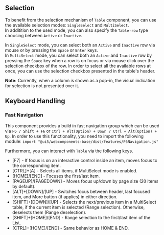 ## Selection

To benefit from the selection mechanism of `Table` component, you can use the available selection modes: `SingleSelect` and `MultiSelect`.  
In additition to the used mode, you can also specify the `Table-row` type choosing between `Active` or `Inactive`.

In `SingleSelect` mode, you can select both an `Active` and `Inactive` row via mouse or by pressing the `Space` or `Enter` keys.  
In `MultiSelect` mode, you can select both an `Active` and `Inactive` row by pressing the `Space` key when a row is on focus or via mouse click over the selection checkbox of the row. In order to select all the available rows at once, you can use the selection checkbox presented in the table's header.

**Note:** Currently, when a column is shown as a pop-in, the visual indication for selection is not presented over it.

## Keyboard Handling

### Fast Navigation

This component provides a build in fast navigation group which can be used via `F6 / Shift + F6` or `Ctrl + Alt(Option) + Down / Ctrl + Alt(Option) + Up`. In order to use this functionality, you need to import the following module: `import "@ui5/webcomponents-base/dist/features/F6Navigation.js"`

Furthermore, you can interact with `Table` via the following keys.

- \[F7\] - If focus is on an interactive control inside an item, moves focus to the corresponding item.
- \[CTRL\]+\[A\] - Selects all items, if MultiSelect mode is enabled.
- \[HOME\]/\[END\] - Focuses the first/last item.
- \[PAGEUP\]/\[PAGEDOWN\] - Moves focus up/down by page size (20 items by default).
- \[ALT\]+\[DOWN\]/\[UP\] - Switches focus between header, last focused item, and More button (if applies) in either direction.
- \[SHIFT\]+\[DOWN\]/\[UP\] - Selects the next/previous item in a MultiSelect table, if the current item is selected (Range selection). Otherwise, deselects them (Range deselection).
- \[SHIFT\]+\[HOME\]/\[END\] - Range selection to the first/last item of the List.
- \[CTRL\]+\[HOME\]/\[END\] - Same behavior as HOME & END.
